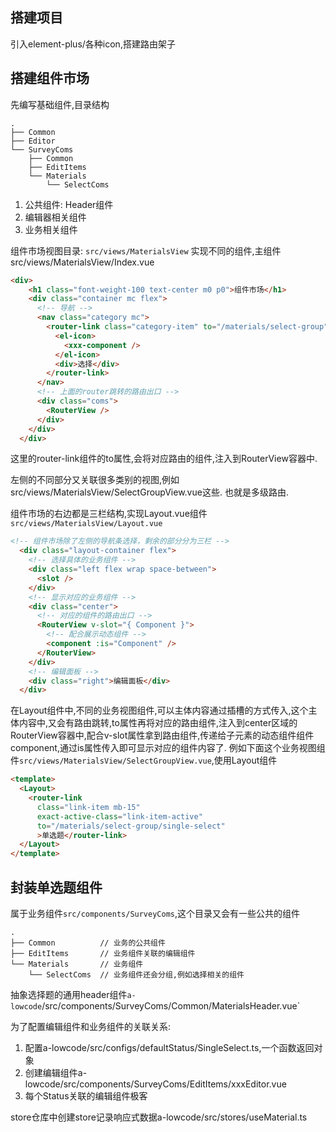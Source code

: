 ## 搭建项目
引入element-plus/各种icon,搭建路由架子
## 搭建组件市场
先编写基础组件,目录结构
```
.
├── Common
├── Editor
└── SurveyComs
    ├── Common
    ├── EditItems
    └── Materials
        └── SelectComs
```
1. 公共组件: Header组件
2. 编辑器相关组件
3. 业务相关组件

组件市场视图目录: `src/views/MaterialsView`
实现不同的组件,主组件src/views/MaterialsView/Index.vue
```html
<div>
    <h1 class="font-weight-100 text-center m0 p0">组件市场</h1>
    <div class="container mc flex">
      <!-- 导航 -->
      <nav class="category mc">
        <router-link class="category-item" to="/materials/select-group">
          <el-icon>
            <xxx-component />
          </el-icon>
          <div>选择</div>
        </router-link>
      </nav>
      <!-- 上面的router跳转的路由出口 -->
      <div class="coms">
        <RouterView />
      </div>
    </div>
  </div>
```
这里的router-link组件的to属性,会将对应路由的组件,注入到RouterView容器中.

左侧的不同部分又关联很多类别的视图,例如src/views/MaterialsView/SelectGroupView.vue这些.
也就是多级路由.

组件市场的右边都是三栏结构,实现Layout.vue组件`src/views/MaterialsView/Layout.vue`

```html
<!-- 组件市场除了左侧的导航条选择，剩余的部分分为三栏 -->
  <div class="layout-container flex">
    <!-- 选择具体的业务组件 -->
    <div class="left flex wrap space-between">
      <slot />
    </div>
    <!-- 显示对应的业务组件 -->
    <div class="center">
      <!-- 对应的组件的路由出口 -->
      <RouterView v-slot="{ Component }">
        <!-- 配合展示动态组件 -->
        <component :is="Component" />
      </RouterView>
    </div>
    <!-- 编辑面板 -->
    <div class="right">编辑面板</div>
  </div>
```

在Layout组件中,不同的业务视图组件,可以主体内容通过插槽的方式传入,这个主体内容中,又会有路由跳转,to属性再将对应的路由组件,注入到center区域的RouterView容器中,配合v-slot属性拿到路由组件,传递给子元素的动态组件组件component,通过is属性传入即可显示对应的组件内容了.
例如下面这个业务视图组件`src/views/MaterialsView/SelectGroupView.vue`,使用Layout组件
```html
<template>
  <Layout>
    <router-link
      class="link-item mb-15"
      exact-active-class="link-item-active"
      to="/materials/select-group/single-select"
      >单选题</router-link>
  </Layout>
</template>
```
## 封装单选题组件
属于业务组件`src/components/SurveyComs`,这个目录又会有一些公共的组件
```
.
├── Common          // 业务的公共组件
├── EditItems       // 业务组件关联的编辑组件
└── Materials       // 业务组件
    └── SelectComs  // 业务组件还会分组,例如选择相关的组件
```

抽象选择题的通用header组件`a-lowcode`/src/components/SurveyComs/Common/MaterialsHeader.vue`

为了配置编辑组件和业务组件的关联关系:
1. 配置a-lowcode/src/configs/defaultStatus/SingleSelect.ts,一个函数返回对象
2. 创建编辑组件a-lowcode/src/components/SurveyComs/EditItems/xxxEditor.vue
3. 每个Status关联的编辑组件极客

store仓库中创建store记录响应式数据a-lowcode/src/stores/useMaterial.ts
